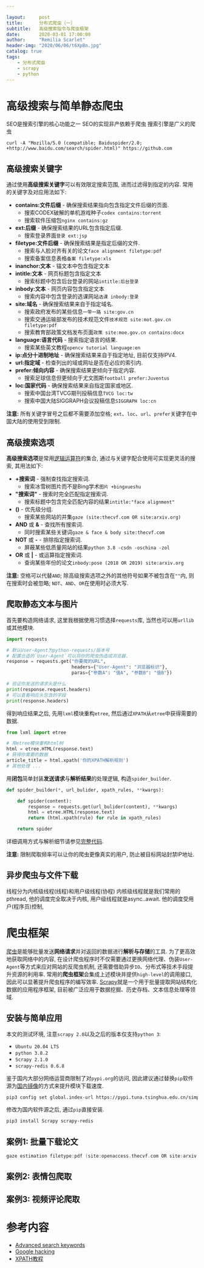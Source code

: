 ```yaml
---

layout:     post
title:      分布式爬虫（一）
subtitle:   高级搜索指令与爬虫框架
date:       2020-03-01 17:00:00
author:     "Remilia Scarlet"
header-img: "2020/06/06/t6XpBn.jpg"
catalog: true
tags:
    - 分布式爬虫
    - scrapy
    - python
---
```



# 高级搜索与简单静态爬虫

SEO是搜索引擎的核心功能之一
SEO的实现非产依赖于爬虫
搜索引擎是广义的爬虫

```
curl -A "Mozilla/5.0 (compatible; Baiduspider/2.0; +http://www.baidu.com/search/spider.html)" https://github.com
```

## 高级搜索关键字

通过使用**高级搜索关键字**可以有效限定搜索范围, 进而过滤得到指定的内容. 常用的关键字及对应用法如下:

* **contains:文件后缀** - 确保搜索结果指向包含指定文件后缀的页面.
  * 搜索CODEX破解的单机游戏种子`codex contains:torrent`
  * 搜索软件压缩包`nginx contains:gz`
* **ext:后缀** - 确保搜索结果的URL包含指定后缀.
  * 搜索登录界面`登录 ext:jsp`
* **filetype:文件后缀** - 确保搜索结果是指定后缀的文件.
  * 搜索与人脸对齐有关的论文`face alignment filetype:pdf`
  * 搜索备案信息表格`备案 filetype:xls`
* **inanchor:文本** - 锚文本中包含指定文本
* **intitle:文本** - 网页标题包含指定文本
  * 搜索标题中包含后台登录的网站`intitle:后台登录`
* **inbody:文本** - 网页内容包含指定文本
  * 搜索内容中包含登录的选课网站`选课 inbody:登录`
* **site:域名** - 确保搜索结果来自于指定域名.
  * 搜索政府发布的某些信息`一带一路 site:gov.cn`
  * 搜索交通运输部发布的技术规范文件`技术规范 site:mot.gov.cn filetype:pdf`
  * 搜索教育部政策文档发布页面`政策 site:moe.gov.cn contains:docx`
* **language:语言代码** - 搜索指定语言的结果.
  * 搜索某些英文教程`opencv tutorial language:en`
* **ip:点分十进制地址** - 确保搜索结果来自于指定地址, 目前仅支持IPV4.
* **url:指定域** - 检查列出的域或网址是否在必应的索引内.
* **prefer:倾向内容** - 确保搜索结果更倾向于指定内容.
  * 搜索足球信息但更倾向于尤文图斯`football prefer:Juventus`
* **loc:国家代码** - 确保搜索结果来自指定国家或地区.
  * 搜索中国台湾TVCG期刊投稿信息`TVCG loc:tw`
  * 搜索中国大陆SIGGRAPH会议投稿信息`SIGGRAPH loc:cn`

**注意:** 所有关键字冒号之后都不需要添加空格; `ext`、`loc`、`url`、`prefer`关键字在中国大陆的使用受到限制.

## 高级搜索选项

**高级搜索选项**是常用[逻辑运算符](https://baike.baidu.com/item/%E9%80%BB%E8%BE%91%E8%BF%90%E7%AE%97%E7%AC%A6)的集合, 通过与关键字配合使用可实现更灵活的搜索, 其用法如下:

* **+搜索词** - 强制查找指定搜索词.
  * 搜索冰雪树图片而不是Bing学术`图片 +bingxueshu`
* **"搜索词"** - 搜索时完全匹配指定搜索词.
  * 搜索标题中包含完全匹配内容的结果`intitle:"face alignment"`
* **()** - 优先级分组.
  * 搜索某些网站的并集`gaze (site:thecvf.com OR site:arxiv.org)`
* **AND** 或 **&** - 查找所有搜索词.
  * 同时搜索某些关键词`gaze & face & body site:thecvf.com`
* **NOT** 或 **-** - 排除指定搜索词.
  * 屏蔽某些低质量网站的结果`python 3.8 -csdn -oschina -zol`
* **OR** 或 **\|** - 或运算指定搜索词.
  * 查询某些年份的论文`inbody:pose (2018 OR 2019) site:arxiv.org`

**注意:** 空格可以代替`AND`; 除高级搜索选项之外的其他符号如果不被包含在`""`内, 则在搜索时会被忽略;  `NOT`、`AND`、`OR`在使用时必须大写.

## 爬取静态文本与图片

首先要构造网络请求, 这里我根据使用习惯选择`requests`库, 当然也可以用`urllib`或其他模块.

``` python
import requests

# 默认User-Agent为python-requests/版本号
# 配置合适的`User-Agent`可以将你的爬虫伪造成浏览器.
response = requests.get("你要爬的URL",
                        headers={"User-Agent": "浏览器标识"},
                        paras={"参数A": "值A", "参数B": "值B"})

# 验证你发送的请求头是什么
print(response.request.headers)
# 可以查看响应头包含的字段
print(response.headers)
```

得到响应结果之后, 先用`lxml`模块重构`etree`, 然后通过`XPATH`从`etree`中获得需要的数据.

``` python
from lxml import etree

# 用etree模块重构html树
html = etree.HTML(response.text)
# 获得你需要的数据
article_title = html.xpath('你的XPATH解析规则')
# 其他处理 ...
```

用**闭包**简单封装**发送请求**与**解析结果**的处理逻辑, 构造`spider_builder`.

```python
def spider_builder(*, url_bulider, xpath_rules, **kwargs):

    def spider(content):
        response = requests.get(url_bulider(content), **kwargs)
        html = etree.HTML(response.text)
        return (html.xpath(rule) for rule in xpath_rules)

    return spider
```

详细调用方式与解析细节请参见[完整代码](https://github.com/1996scarlet/1996scarlet.github.io/blob/master/code/spider/static_spider.py).

**注意:** 限制爬取频率可以让你的爬虫更像真实的用户, 防止被目标网站封禁IP地址.

## 异步爬虫与文件下载

线程分为内核级线程(线程)和用户级线程(协程)
内核级线程就是我们常用的pthread, 他的调度完全取决于内核,
用户级线程就是async..await. 他的调度受用户(程序员)控制,

# 爬虫框架

[爬虫](https://baike.baidu.com/item/%E7%BD%91%E7%BB%9C%E7%88%AC%E8%99%AB/5162711)是能够批量发送**网络请求**并对返回的数据进行**解析与存储**的工具. 为了更高效地获取网络中的内容, 在设计爬虫程序时不仅需要通过更换网络代理、伪装`User-Agent`等方式来应对网站的反爬虫机制, 还需要借助异步`IO`、分布式等技术手段提升资源的利用率. 常用的**爬虫框架**会集成上述模块并提供`high-level`的调用接口, 因此可以显著提升爬虫程序的编写效率. [Scrapy](https://scrapy.org/)就是一个用于批量提取网站结构化数据的应用程序框架, 目前被广泛应用于数据挖掘、历史存档、文本信息处理等领域.

## 安装与简单应用

本文的测试环境, 注意`scrapy 2.0`以及之后的版本仅支持`python 3`:

* `Ubuntu 20.04 LTS`
* `python 3.8.2`
* `Scrapy 2.1.0`
* `scrapy-redis 0.6.8`

鉴于国内大部分网络运营商限制了对`pypi.org`的访问, 因此建议通过替换`pip`软件源为[国内镜像](https://mirrors.tuna.tsinghua.edu.cn/help/pypi/)的方式来提升模块下载速度.

``` bash
pip3 config set global.index-url https://pypi.tuna.tsinghua.edu.cn/simple
```

修改为国内软件源之后, 通过`pip`直接安装.

``` bash
pip3 install Scrapy scrapy-redis
```

## 案例1: 批量下载论文

``` C
gaze estimation filetype:pdf (site:openaccess.thecvf.com OR site:arxiv.org)
```

## 案例2: 表情包爬取

## 案例3: 视频评论爬取

# 参考内容

* [Advanced search keywords](https://help.bing.microsoft.com/#apex/18/en-US/10001/-1)
* [Google hacking](https://www.ddosi.com/b88/)
* [XPATH教程](https://www.runoob.com/xpath/xpath-tutorial.html)
